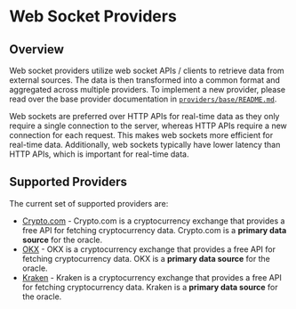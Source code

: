 # Web Socket Providers

## Overview

Web socket providers utilize web socket APIs / clients to retrieve data from external sources. The data is then transformed into a common format and aggregated across multiple providers. To implement a new provider, please read over the base provider documentation in [`providers/base/README.md`](../base/README.md).

Web sockets are preferred over HTTP APIs for real-time data as they only require a single connection to the server, whereas HTTP APIs require a new connection for each request. This makes web sockets more efficient for real-time data. Additionally, web sockets typically have lower latency than HTTP APIs, which is important for real-time data.

## Supported Providers

The current set of supported providers are:

* [Crypto.com](./cryptodotcom/README.md) - Crypto.com is a cryptocurrency exchange that provides a free API for fetching cryptocurrency data. Crypto.com is a **primary data source** for the oracle.   
* [OKX](./okx/README.md) - OKX is a cryptocurrency exchange that provides a free API for fetching cryptocurrency data. OKX is a **primary data source** for the oracle.
* [Kraken](./kraken/README.md) - Kraken is a cryptocurrency exchange that provides a free API for fetching cryptocurrency data. Kraken is a **primary data source** for the oracle.
 